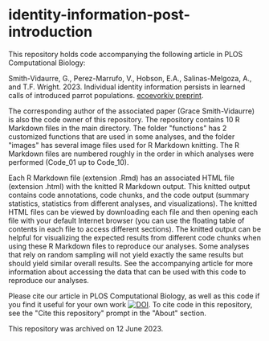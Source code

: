 # identity-information-post-introduction

This repository holds code accompanying the following article in PLOS Computational Biology:

Smith-Vidaurre, G., Perez-Marrufo, V., Hobson, E.A., Salinas-Melgoza, A., and T.F. Wright. 2023. Individual identity information persists in learned calls of introduced parrot populations. [ecoevorkiv preprint](https://ecoevorxiv.org/repository/view/3649/).

The corresponding author of the associated paper (Grace Smith-Vidaurre) is also the code owner of this repository. The repository contains 10 R Markdown files in the main directory. The folder "functions" has 2 customized functions that are used in some analyses, and the folder "images" has several image files used for R Markdown knitting. The R Markdown files are numbered roughly in the order in which analyses were performed (Code_01 up to Code_10).

Each R Markdown file (extension .Rmd) has an associated HTML file (extension .html) with the knitted R Markdown output. This knitted output contains code annotations, code chunks, and the code output (summary statistics, statistics from different analyses, and visualizations). The knitted HTML files can be viewed by downloading each file and then opening each file with your default Internet browser (you can use the floating table of contents in each file to access different sections). The knitted output can be helpful for visualizing the expected results from different code chunks when using these R Markdown files to reproduce our analyses. Some analyses that rely on random sampling will not yield exactly the same results but should yield similar overall results. See the accompanying article for more information about accessing the data that can be used with this code to reproduce our analyses.

Please cite our article in PLOS Computational Biology, as well as this code if you find it useful for your own work [![DOI](https://zenodo.org/badge/616957204.svg)](https://zenodo.org/badge/latestdoi/616957204). To cite code in this repository, see the "Cite this repository" prompt in the "About" section.

This repository was archived on 12 June 2023.
